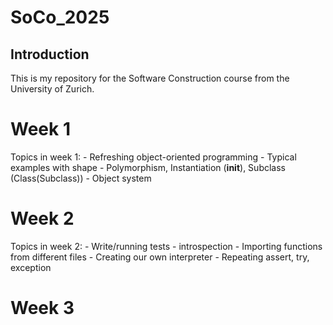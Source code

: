 # SoCo_2025

## Introduction
This is my repository for the Software Construction course from the University of Zurich.

# Week 1
Topics in week 1:
    - Refreshing object-oriented programming
    - Typical examples with shape
    - Polymorphism, Instantiation (__init__), Subclass (Class(Subclass))
    - Object system

# Week 2
Topics in week 2:
    - Write/running tests
    - introspection
    - Importing functions from different files
    - Creating our own interpreter
    - Repeating assert, try, exception

# Week 3
